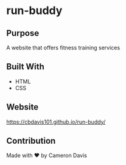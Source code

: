 # run-buddy

## Purpose
A website that offers fitness training services

## Built With
* HTML
* CSS

## Website
https://cbdavis101.github.io/run-buddy/

## Contribution 
Made with ❤️ by Cameron Davis

